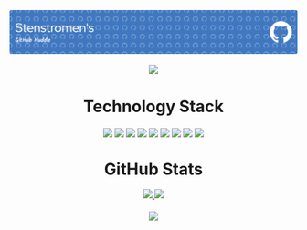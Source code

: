 ![Header](./github-header-image.png)
<div align="center">
  <img align="center" src="https://visitor-badge.glitch.me/badge?page_id=stenstromen.visitor-badge&right_color=green" />
</div>
<div align="center">
  <h1>Technology Stack</h1>
  <img align="center" src="https://img.shields.io/badge/html5-%23E34F26.svg?style=for-the-badge&logo=html5&logoColor=white" />
  <img align="center" src="https://img.shields.io/badge/css3-%231572B6.svg?style=for-the-badge&logo=css3&logoColor=white" />
  <img align="center" src="https://img.shields.io/badge/javascript-%23323330.svg?style=for-the-badge&logo=javascript&logoColor=%23F7DF1E" />
  <img align="center" src="https://img.shields.io/badge/node.js-6DA55F?style=for-the-badge&logo=node.js&logoColor=white" />
  <img align="center" src="https://img.shields.io/badge/react-%2320232a.svg?style=for-the-badge&logo=react&logoColor=%2361DAFB" />
  <img align="center" src="https://img.shields.io/badge/kubernetes-%23326ce5.svg?style=for-the-badge&logo=kubernetes&logoColor=white" />
  <img align="center" src="https://img.shields.io/badge/docker-%230db7ed.svg?style=for-the-badge&logo=docker&logoColor=white" />
  
  <img align="center" src="https://img.shields.io/badge/linode-00A95C?style=for-the-badge&logo=linode&logoColor=white" />
  <img align="center" src="https://img.shields.io/badge/Cloudflare-F38020?style=for-the-badge&logo=Cloudflare&logoColor=white" />
</div>

<div align="center">
  <h1>GitHub Stats</h1>
<a href="https://github.com/anuraghazra/github-readme-stats#gh-dark-mode-only">
  <img src="https://github-readme-stats.vercel.app/api?username=stenstromen&show_icons=true&theme=dark#gh-dark-mode-only" />
</a>
<a href="https://github.com/anuraghazra/github-readme-stats">
  <img src="https://github-readme-stats.vercel.app/api/top-langs/?username=stenstromen&theme=dark&layout=compact&langs_count=10#gh-dark-mode-only" />
</a>
</div>
<br>
<div align="center">
<a href="https://git.io/streak-stats">
  <img align="center" src="https://github-readme-streak-stats.herokuapp.com?user=stenstromen&theme=dark" />
</a>
</div>

<!--
**Stenstromen/stenstromen** is a ✨ _special_ ✨ repository because its `README.md` (this file) appears on your GitHub profile.

Here are some ideas to get you started:

- 🔭 I’m currently working on ...
- 🌱 I’m currently learning ...
- 👯 I’m looking to collaborate on ...
- 🤔 I’m looking for help with ...
- 💬 Ask me about ...
- 📫 How to reach me: ...
- 😄 Pronouns: ...
- ⚡ Fun fact: ...
-->
